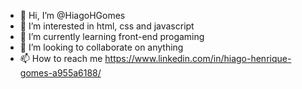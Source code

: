 - 👋 Hi, I’m @HiagoHGomes
- 👀 I’m interested in html, css and javascript
- 🌱 I’m currently learning front-end progaming
- 💞️ I’m looking to collaborate on anything
- 📫 How to reach me https://www.linkedin.com/in/hiago-henrique-gomes-a955a6188/

<!---
HiagoHGomes/HiagoHGomes is a ✨ special ✨ repository because its `README.md` (this file) appears on your GitHub profile.
You can click the Preview link to take a look at your changes.
--->
